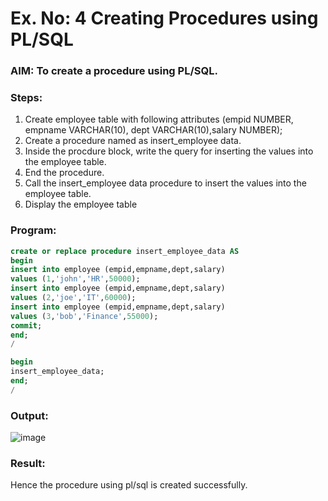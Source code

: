 # Ex. No: 4 Creating Procedures using PL/SQL

### AIM: To create a procedure using PL/SQL.

### Steps:
1. Create employee table with following attributes (empid NUMBER, empname VARCHAR(10), dept VARCHAR(10),salary NUMBER);
2. Create a procedure named as insert_employee data.
3. Inside the procdure block, write the query for inserting the values into the employee table.
4. End the procedure.
5. Call the insert_employee data procedure to insert the values into the employee table.
6. Display the employee table

### Program:
```sql
create or replace procedure insert_employee_data AS
begin
insert into employee (empid,empname,dept,salary)
values (1,'john','HR',50000);
insert into employee (empid,empname,dept,salary)
values (2,'joe','IT',60000);
insert into employee (empid,empname,dept,salary)
values (3,'bob','Finance',55000);
commit;
end;
/

begin
insert_employee_data;
end;
/
```
### Output:
![image](https://github.com/Kousalya22008930/Ex-No-4-Creating-Procedures-using-PL-SQL/assets/119389108/142f2787-9a22-4e96-8b88-5d2678ec4470)


### Result:
Hence the procedure using pl/sql is created successfully.

